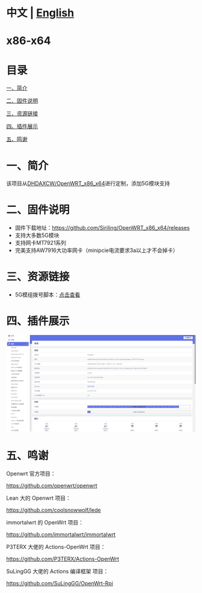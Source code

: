 # 中文 | [English](https://github.com/DHDAXCW/NanoPi-R5S-2021/blob/main/EngLish.md)
# x86-x64

# 目录

[一、简介](#一简介)

[二、固件说明](#二固件说明)

[三、资源链接](#三资源链接)

[四、插件展示](#四插件展示)

[五、鸣谢](#五鸣谢)

# 一、简介

该项目从[DHDAXCW/OpenWRT_x86_x64](https://github.com/DHDAXCW/OpenWRT_x86_x64)进行定制，添加5G模块支持

# 二、固件说明
- 固件下载地址：https://github.com/Siriling/OpenWRT_x86_x64/releases
- 支持大多数5G模块
- 支持网卡MT7921系列
- 完美支持AW7916大功率网卡（minipcie电流要求3a以上才不会掉卡）

# 三、资源链接

- 5G模组拨号脚本：[点击查看](https://github.com/Siriling/OpenWRT_x86_x64/tree/main/tools/5G%E6%A8%A1%E7%BB%84%E6%8B%A8%E5%8F%B7%E8%84%9A%E6%9C%AC)

# 四、插件展示
![plugins](images/plugins.png)

# 五、鸣谢

Openwrt 官方项目：

<https://github.com/openwrt/openwrt>

Lean 大的 Openwrt 项目：

<https://github.com/coolsnowwolf/lede>

immortalwrt 的 OpenWrt 项目：

<https://github.com/immortalwrt/immortalwrt>

P3TERX 大佬的 Actions-OpenWrt 项目：

<https://github.com/P3TERX/Actions-OpenWrt>

SuLingGG 大佬的 Actions 编译框架 项目：

https://github.com/SuLingGG/OpenWrt-Rpi
